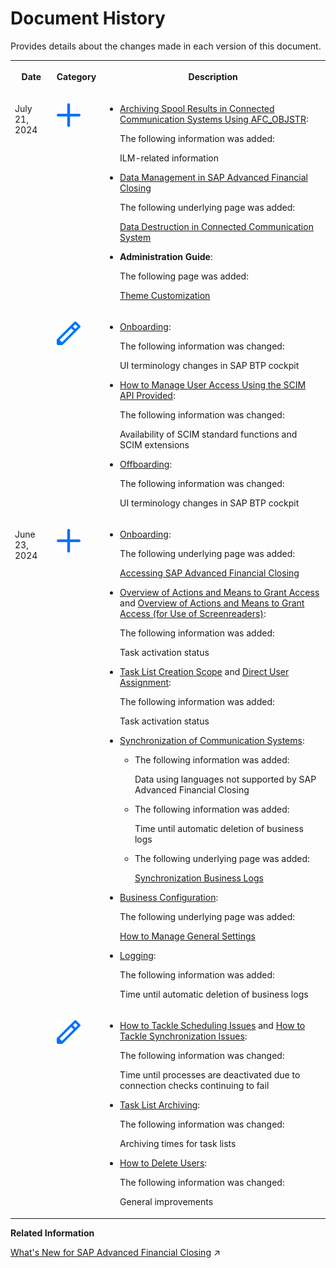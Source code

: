 <!-- loio5e2c27a01c0f45f394a81b3f97eaf66d -->

# Document History

Provides details about the changes made in each version of this document.




<table>
<tr>
<th valign="top">

Date

</th>
<th valign="top">

Category

</th>
<th valign="top">

Description

</th>
</tr>
<tr>
<td valign="top" rowspan="2">

July 21, 2024

</td>
<td valign="top">

![Content added](images/Icon_Information_Added_Plus_85e6f2e.png)

</td>
<td valign="top">

-   [Archiving Spool Results in Connected Communication Systems Using AFC\_OBJSTR](../Data-Management/archiving-spool-results-in-connected-communication-systems-using-afc-objstr-b6e6eb2.md):

    The following information was added:

    ILM-related information

-   [Data Management in SAP Advanced Financial Closing](../Data-Management/data-management-in-sap-advanced-financial-closing-966474f.md)

    The following underlying page was added:

    [Data Destruction in Connected Communication System](../Data-Management/data-destruction-in-connected-communication-system-f8c9706.md)

-   **Administration Guide**:

    The following page was added:

    [Theme Customization](../theme-customization-a1d4fa4.md)




</td>
</tr>
<tr>
<td valign="top">

![Content changed](images/Icon_Content_Changed_Pen_efe7972.png)

</td>
<td valign="top">

-   [Onboarding](../Onboarding/onboarding-1987953.md):

    The following information was changed:

    UI terminology changes in SAP BTP cockpit

-   [How to Manage User Access Using the SCIM API Provided](../Integration-Capabilities/how-to-manage-user-access-using-the-scim-api-provided-49376ed.md):

    The following information was changed:

    Availability of SCIM standard functions and SCIM extensions

-   [Offboarding](../Offboarding/offboarding-e2312ef.md):

    The following information was changed:

    UI terminology changes in SAP BTP cockpit




</td>
</tr>
<tr>
<td valign="top" rowspan="2">

June 23, 2024

</td>
<td valign="top">

![Content added](images/Icon_Information_Added_Plus_85e6f2e.png)

</td>
<td valign="top">

-   [Onboarding](../Onboarding/onboarding-1987953.md):

    The following underlying page was added:

    [Accessing SAP Advanced Financial Closing](../Onboarding/accessing-sap-advanced-financial-closing-92e81ed.md#loio92e81ed38757493ca89484bd99e21ab0)

-   [Overview of Actions and Means to Grant Access](../User-Management/overview-of-actions-and-means-to-grant-access-1923b89.md) and [Overview of Actions and Means to Grant Access \(for Use of Screenreaders\)](../User-Management/overview-of-actions-and-means-to-grant-access-for-use-of-screenreaders-ade4735.md):

    The following information was added:

    Task activation status

-   [Task List Creation Scope](../User-Management/task-list-creation-scope-ba4100e.md) and [Direct User Assignment](../User-Management/direct-user-assignment-f96b217.md):

    The following information was added:

    Task activation status

-   [Synchronization of Communication Systems](../Connectivity/synchronization-of-communication-systems-a86348d.md):
    -   The following information was added:

        Data using languages not supported by SAP Advanced Financial Closing

    -   The following information was added:

        Time until automatic deletion of business logs

    -   The following underlying page was added:

        [Synchronization Business Logs](../Connectivity/synchronization-business-logs-c4a31b9.md)


-   [Business Configuration](../Business-Configuration/business-configuration-9719d0a.md):

    The following underlying page was added:

    [How to Manage General Settings](../Business-Configuration/how-to-manage-general-settings-a4be7f7.md)

-   [Logging](../Monitoring-and-Troubleshooting/logging-57375b8.md):

    The following information was added:

    Time until automatic deletion of business logs




</td>
</tr>
<tr>
<td valign="top">

![Content changed](images/Icon_Content_Changed_Pen_efe7972.png)

</td>
<td valign="top">

-   [How to Tackle Scheduling Issues](../System-Monitoring/how-to-tackle-scheduling-issues-3f7687a.md) and [How to Tackle Synchronization Issues](../System-Monitoring/how-to-tackle-synchronization-issues-ed8c4ec.md):

    The following information was changed:

    Time until processes are deactivated due to connection checks continuing to fail

-   [Task List Archiving](../Archiving/task-list-archiving-032bb8e.md):

    The following information was changed:

    Archiving times for task lists

-   [How to Delete Users](../Data-Management/how-to-delete-users-a3d5d05.md):

    The following information was changed:

    General improvements




</td>
</tr>
</table>

**Related Information**  


[What's New for SAP Advanced Financial Closing](https://help.sap.com/viewer/4cfbc69dfae645ff83d29380ec35750c/SHIP/en-US/54a5ce2b9dd84cf08b9e29760136e6d5.html "Overview of new and changed features of SAP Advanced Financial Closing.") :arrow_upper_right:

